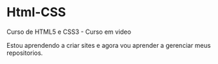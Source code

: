# Html-CSS
 Curso de HTML5 e CSS3 - Curso em video

Estou aprendendo a criar sites e agora vou aprender a gerenciar meus repositorios.